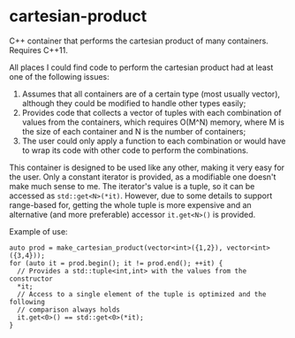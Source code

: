 cartesian-product
=================

C++ container that performs the cartesian product of many containers. Requires
C++11.

All places I could find code to perform the cartesian product had at least one
of the following issues:
1) Assumes that all containers are of a certain type (most usually vector),
although they could be modified to handle other types easily;
2) Provides code that collects a vector of tuples with each combination of
values from the containers, which requires O(M^N) memory, where M is the size of
each container and N is the number of containers;
3) The user could only apply a function to each combination or would have to
wrap its code with other code to perform the combinations.

This container is designed to be used like any other, making it very easy for
the user. Only a constant iterator is provided, as a modifiable one doesn't make
much sense to me. The iterator's value is a tuple, so it can be accessed as
`std::get<N>(*it)`. However, due to some details to support range-based for,
getting the whole tuple is more expensive and an alternative (and more
preferable) accessor `it.get<N>()` is provided.

Example of use:
```
auto prod = make_cartesian_product(vector<int>({1,2}), vector<int>({3,4}));
for (auto it = prod.begin(); it != prod.end(); ++it) {
  // Provides a std::tuple<int,int> with the values from the constructor
  *it;
  // Access to a single element of the tuple is optimized and the following
  // comparison always holds
  it.get<0>() == std::get<0>(*it);
}
```
